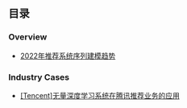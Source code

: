 ## 目录

### Overview
- [2022年推荐系统序列建模趋势](https://mp.weixin.qq.com/s/m-r7VFL4ynyYggZ7XAzXRg)

### Industry Cases
- [[Tencent]无量深度学习系统在腾讯推荐业务的应用](https://mp.weixin.qq.com/s/FNQ2jocMZNXp_euEPqLUEw)



